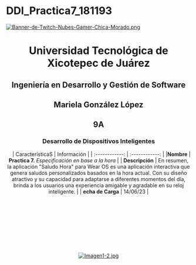 # DDI_Practica7_181193

[![Banner-de-Twitch-Nubes-Gamer-Chica-Morado.png](https://i.postimg.cc/15q3LFXF/Banner-de-Twitch-Nubes-Gamer-Chica-Morado.png)](https://postimg.cc/MvzwBvyZ)

<div align="center">
  
# Universidad Tecnológica de Xicotepec de Juárez


## Ingeniería en Desarrollo y Gestión de Software
## Mariela González López
## 9A
### Desarrollo de Dispositivos Inteligentes

&nbsp;
&nbsp;
|  CaracterísticaS |  Información |
| :------------: | :------------: |
|**Nombre**  |  **Practica 7.** *Especificación en base a la hora* |
| **Descripción**  |  En resumen, la aplicación "Saludo Hora" para Wear OS es una aplicación interactiva que genera saludos personalizados basados ​​en la hora actual. Con su diseño atractivo y su capacidad para adaptarse a diferentes momentos del día, brinda a los usuarios una experiencia amigable y agradable en su reloj inteligente. |
|  **echa de Carga** | 14/06/23  |

&nbsp;
&nbsp;

&nbsp;
&nbsp;

<br>
<br>
<br>
<br>

[![Imagen1-2.jpg](https://i.postimg.cc/x1swjyVj/Imagen1-2.jpg)](https://postimg.cc/0zwWcSNh)
